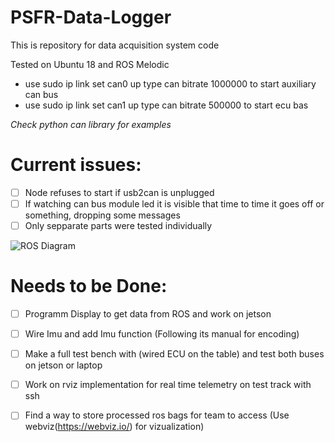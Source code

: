 # PSFR-Data-Logger
This is repository for data acquisition system code 

Tested on Ubuntu 18 and ROS Melodic

* use sudo ip link set can0 up type can bitrate 1000000 to start auxiliary can bus
* use sudo ip link set can1 up type can bitrate 500000 to start ecu bas

_Check python can library for examples_

# Current issues:
- [ ] Node refuses to start if usb2can is unplugged
- [ ] If watching can bus module led it is visible that time to time it goes off or something, dropping some messages
- [ ] Only sepparate parts were tested individually

![ROS Diagram](https://sites.psu.edu/ferg/files/2019/12/Screenshot-from-2019-12-02-14-55-59-e1575316765505-768x418.png)


# Needs to be Done:
  - [ ] Programm Display to get data from ROS and work on jetson
  - [ ] Wire Imu and add Imu function (Following its manual for encoding)
  - [ ] Make a full test bench with (wired ECU on the table) and test both buses on jetson or laptop
  - [ ] Work on rviz implementation for real time telemetry on test track with ssh
  - [ ] Find a way to store processed ros bags for team to access (Use webviz(https://webviz.io/) for vizualization)
  
